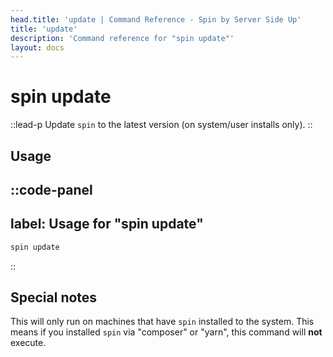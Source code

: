```yaml
---
head.title: 'update | Command Reference - Spin by Server Side Up'
title: 'update'
description: 'Command reference for "spin update"'
layout: docs
---
```

# spin update
::lead-p
Update `spin` to the latest version (on system/user installs only).
::

## Usage
::code-panel
---
label: Usage for "spin update"
---
```bash
spin update
```
::

## Special notes
This will only run on machines that have `spin` installed to the system. This means if you installed `spin` via "composer" or "yarn", this command will **not** execute.